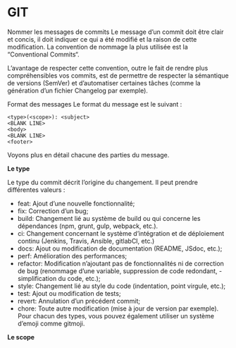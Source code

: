 # GIT

Nommer les messages de commits Le message d’un commit doit être clair et concis,
il doit indiquer ce qui a été modifié et la raison de cette modification. La
convention de nommage la plus utilisée est la “Conventional Commits“.

L’avantage de respecter cette convention, outre le fait de rendre plus
compréhensibles vos commits, est de permettre de respecter la sémantique de
versions (SemVer) et d’automatiser certaines tâches (comme la génération d’un
fichier Changelog par exemple).

Format des messages Le format du message est le suivant :

```
<type>(<scope>): <subject>
<BLANK LINE>
<body>
<BLANK LINE>
<footer>
```

Voyons plus en détail chacune des parties du message.

**Le type**

Le type du commit décrit l’origine du changement. Il peut prendre différentes
valeurs :

- feat: Ajout d’une nouvelle fonctionnalité;
- fix: Correction d’un bug;
- build: Changement lié au système de build ou qui concerne les dépendances
  (npm, grunt, gulp, webpack, etc.).
- ci: Changement concernant le système d’intégration et de déploiement continu
  (Jenkins, Travis, Ansible, gitlabCI, etc.)
- docs: Ajout ou modification de documentation (README, JSdoc, etc.);
- perf: Amélioration des performances;
- refactor: Modification n’ajoutant pas de fonctionnalités ni de correction de
  bug (renommage d’une variable, suppression de code redondant, - simplification
  du code, etc.);
- style: Changement lié au style du code (indentation, point virgule, etc.);
- test: Ajout ou modification de tests;
- revert: Annulation d’un précédent commit;
- chore: Toute autre modification (mise à jour de version par exemple). Pour
  chacun des types, vous pouvez également utiliser un système d’emoji comme
  gitmoji.

**Le scope**
